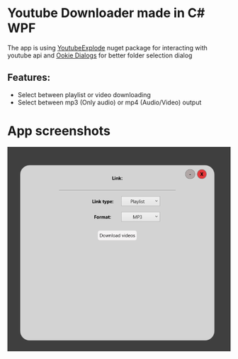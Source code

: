 # Youtube Downloader made in C# WPF
The app is using [YoutubeExplode](https://github.com/Tyrrrz/YoutubeExplode) nuget package for interacting with youtube api and [Ookie Dialogs](https://www.ookii.org/software/dialogs/) for better folder selection dialog
## Features:
- Select between playlist or video downloading
- Select between mp3 (Only audio) or mp4 (Audio/Video) output

# App screenshots
![App screenshot](AppScreen.png)
